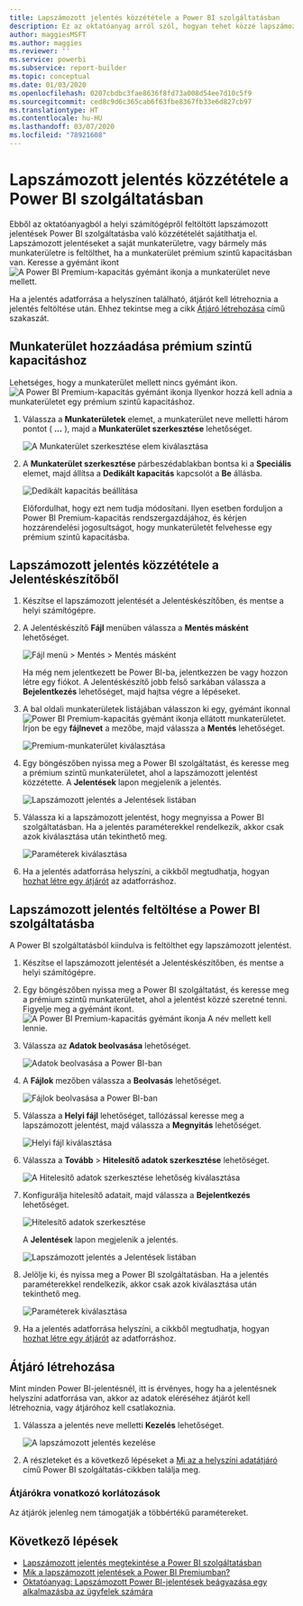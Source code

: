 ```yaml
---
title: Lapszámozott jelentés közzététele a Power BI szolgáltatásban
description: Ez az oktatóanyag arról szól, hogyan tehet közzé lapszámozott jelentéseket a Power BI szolgáltatásba, a helyi számítógépről feltöltve őket.
author: maggiesMSFT
ms.author: maggies
ms.reviewer: ''
ms.service: powerbi
ms.subservice: report-builder
ms.topic: conceptual
ms.date: 01/03/2020
ms.openlocfilehash: 0207cbdbc3fae8636f8fd73a008d54ee7d10c5f9
ms.sourcegitcommit: ced8c9d6c365cab6f63fbe8367fb33e6d827cb97
ms.translationtype: HT
ms.contentlocale: hu-HU
ms.lasthandoff: 03/07/2020
ms.locfileid: "78921608"
---
```

# <a name="publish-a-paginated-report-to-the-power-bi-service"></a>Lapszámozott jelentés közzététele a Power BI szolgáltatásban

Ebből az oktatóanyagból a helyi számítógépről feltöltött lapszámozott jelentések Power BI szolgáltatásba való közzétételét sajátíthatja el. Lapszámozott jelentéseket a saját munkaterületre, vagy bármely más munkaterületre is feltölthet, ha a munkaterület prémium szintű kapacitásban van. Keresse a gyémánt ikont ![A Power BI Premium-kapacitás gyémánt ikonja](media/paginated-reports-save-to-power-bi-service/premium-diamond.png) a munkaterület neve mellett. 

Ha a jelentés adatforrása a helyszínen található, átjárót kell létrehoznia a jelentés feltöltése után. Ehhez tekintse meg a cikk [Átjáró létrehozása](#create-a-gateway) című szakaszát.

## <a name="add-a-workspace-to-a-premium-capacity"></a>Munkaterület hozzáadása prémium szintű kapacitáshoz

Lehetséges, hogy a munkaterület mellett nincs gyémánt ikon. ![A Power BI Premium-kapacitás gyémánt ikonja](media/paginated-reports-save-to-power-bi-service/premium-diamond.png) Ilyenkor hozzá kell adnia a munkaterületet egy prémium szintű kapacitáshoz. 

1. Válassza a **Munkaterületek** elemet, a munkaterület neve melletti három pontot ( **...** ), majd a **Munkaterület szerkesztése** lehetőséget.

    ![A Munkaterület szerkesztése elem kiválasztása](media/paginated-reports-save-to-power-bi-service/power-bi-paginated-edit-workspace.png)

1. A **Munkaterület szerkesztése** párbeszédablakban bontsa ki a **Speciális** elemet, majd állítsa a **Dedikált kapacitás** kapcsolót a **Be** állásba.

    ![Dedikált kapacitás beállítása](media/paginated-reports-save-to-power-bi-service/power-bi-paginated-edit-workspace-dialog.png)

   Előfordulhat, hogy ezt nem tudja módosítani. Ilyen esetben forduljon a Power BI Premium-kapacitás rendszergazdájához, és kérjen hozzárendelési jogosultságot, hogy munkaterületét felvehesse egy prémium szintű kapacitásba.

## <a name="from-report-builder-publish-a-paginated-report"></a>Lapszámozott jelentés közzététele a Jelentéskészítőből

1. Készítse el lapszámozott jelentését a Jelentéskészítőben, és mentse a helyi számítógépre.

1. A Jelentéskészítő **Fájl** menüben válassza a **Mentés másként** lehetőséget.

    ![Fájl menü > Mentés > Mentés másként](media/paginated-reports-save-to-power-bi-service/power-bi-paginated-save-as.png)

    Ha még nem jelentkezett be Power BI-ba, jelentkezzen be vagy hozzon létre egy fiókot. A Jelentéskészítő jobb felső sarkában válassza a **Bejelentkezés** lehetőséget, majd hajtsa végre a lépéseket.

2. A bal oldali munkaterületek listájában válasszon ki egy, gyémánt ikonnal ![Power BI Premium-kapacitás gyémánt ikonja](media/paginated-reports-save-to-power-bi-service/premium-diamond.png) ellátott munkaterületet. Írjon be egy **fájlnevet** a mezőbe, majd válassza a **Mentés** lehetőséget. 

    ![Premium-munkaterület kiválasztása](media/paginated-reports-save-to-power-bi-service/power-bi-paginated-select-workspace.png)

4. Egy böngészőben nyissa meg a Power BI szolgáltatást, és keresse meg a prémium szintű munkaterületet, ahol a lapszámozott jelentést közzétette. A **Jelentések** lapon megjelenik a jelentés.

    ![Lapszámozott jelentés a Jelentések listában](media/paginated-reports-save-to-power-bi-service/power-bi-paginated-wwi-report.png)

5. Válassza ki a lapszámozott jelentést, hogy megnyissa a Power BI szolgáltatásban. Ha a jelentés paraméterekkel rendelkezik, akkor csak azok kiválasztása után tekinthető meg.

    ![Paraméterek kiválasztása](media/paginated-reports-save-to-power-bi-service/power-bi-paginated-select-parameters.png)

6. Ha a jelentés adatforrása helyszíni, a cikkből megtudhatja, hogyan [hozhat létre egy átjárót](#create-a-gateway) az adatforráshoz.

## <a name="from-the-power-bi-service-upload-a-paginated-report"></a>Lapszámozott jelentés feltöltése a Power BI szolgáltatásba

A Power BI szolgáltatásból kiindulva is feltölthet egy lapszámozott jelentést.

1. Készítse el lapszámozott jelentését a Jelentéskészítőben, és mentse a helyi számítógépre.

1. Egy böngészőben nyissa meg a Power BI szolgáltatást, és keresse meg a prémium szintű munkaterületet, ahol a jelentést közzé szeretné tenni. Figyelje meg a gyémánt ikont. ![A Power BI Premium-kapacitás gyémánt ikonja](media/paginated-reports-save-to-power-bi-service/premium-diamond.png) A név mellett kell lennie. 

1. Válassza az **Adatok beolvasása** lehetőséget.

    ![Adatok beolvasása a Power BI-ban](media/paginated-reports-save-to-power-bi-service/power-bi-paginated-get-data.png)

1. A **Fájlok** mezőben válassza a **Beolvasás** lehetőséget.

    ![Fájlok beolvasása a Power BI-ban](media/paginated-reports-save-to-power-bi-service/power-bi-paginated-files-get.png)

1. Válassza a **Helyi fájl** lehetőséget, tallózással keresse meg a lapszámozott jelentést, majd válassza a **Megnyitás** lehetőséget.

    ![Helyi fájl kiválasztása](media/paginated-reports-save-to-power-bi-service/power-bi-paginated-local-file.png)

1. Válassza a **Tovább** > **Hitelesítő adatok szerkesztése** lehetőséget.

    ![A Hitelesítő adatok szerkesztése lehetőség kiválasztása](media/paginated-reports-save-to-power-bi-service/power-bi-paginated-select-edit-credentials.png)

1. Konfigurálja hitelesítő adatait, majd válassza a **Bejelentkezés** lehetőséget.

    ![Hitelesítő adatok szerkesztése](media/paginated-reports-save-to-power-bi-service/power-bi-paginated-credentials.png)

   A **Jelentések** lapon megjelenik a jelentés.

    ![Lapszámozott jelentés a Jelentések listában](media/paginated-reports-save-to-power-bi-service/power-bi-paginated-wwi-report.png)

1. Jelölje ki, és nyissa meg a Power BI szolgáltatásban. Ha a jelentés paraméterekkel rendelkezik, akkor csak azok kiválasztása után tekinthető meg.
 
    ![Paraméterek kiválasztása](media/paginated-reports-save-to-power-bi-service/power-bi-paginated-select-parameters.png)

6. Ha a jelentés adatforrása helyszíni, a cikkből megtudhatja, hogyan [hozhat létre egy átjárót](#create-a-gateway) az adatforráshoz.

## <a name="create-a-gateway"></a>Átjáró létrehozása

Mint minden Power BI-jelentésnél, itt is érvényes, hogy ha a jelentésnek helyszíni adatforrása van, akkor az adatok eléréséhez átjárót kell létrehoznia, vagy átjáróhoz kell csatlakoznia.

1. Válassza a jelentés neve melletti **Kezelés** lehetőséget.

   ![A lapszámozott jelentés kezelése](media/paginated-reports-save-to-power-bi-service/power-bi-paginated-manage.png)

1. A részleteket és a következő lépéseket a [Mi az a helyszíni adatátjáró](../service-gateway-onprem.md) című Power BI szolgáltatás-cikkben találja meg.

### <a name="gateway-limitations"></a>Átjárókra vonatkozó korlátozások

Az átjárók jelenleg nem támogatják a többértékű paramétereket.


## <a name="next-steps"></a>Következő lépések

- [Lapszámozott jelentés megtekintése a Power BI szolgáltatásban](../consumer/paginated-reports-view-power-bi-service.md)
- [Mik a lapszámozott jelentések a Power BI Premiumban?](paginated-reports-report-builder-power-bi.md)
- [Oktatóanyag: Lapszámozott Power BI-jelentések beágyazása egy alkalmazásba az ügyfelek számára](../developer/embed-paginated-reports-customers.md)


